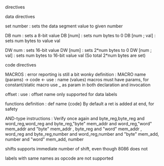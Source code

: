 directives

data directives

set number : sets the data segment value to given number

DB num : sets a 8-bit value
DB \[num] : sets num bytes to 0
DB \[num ; val] : sets num bytes to value val

DW num : sets 16-bit value
DW \[num] : sets 2\*num bytes to 0
DW \[num ; val] : sets num bytes to 16-bit value val (So total 2\*num bytes are set)

code directives

MACROS : error reporting is still a bit wonky
definition : MACRO name (params) -> code <-
use : name (values)
macros must have params, for constant/static macro use \_ as param in both declaration and invocation

offset :
use : offset name
only supported for data labels

functions
definition : def name {code}
By default a ret is added at end, for safety

AND-type instructions : Verify once again
and byte_reg,byte_reg
and word_reg,word_reg
and byte_reg,"byte" mem_addr
and word_reg,"word" mem_addr
and "byte" mem_addr , byte_reg
and "word" mem_addr , word_reg
and byte_reg,number
and word_reg,number
and "byte" mem_add, number
and "word" mem_add, number

shifts supports immediate number of shift, even though 8086 does not

labels with same names as opcode are not supported
